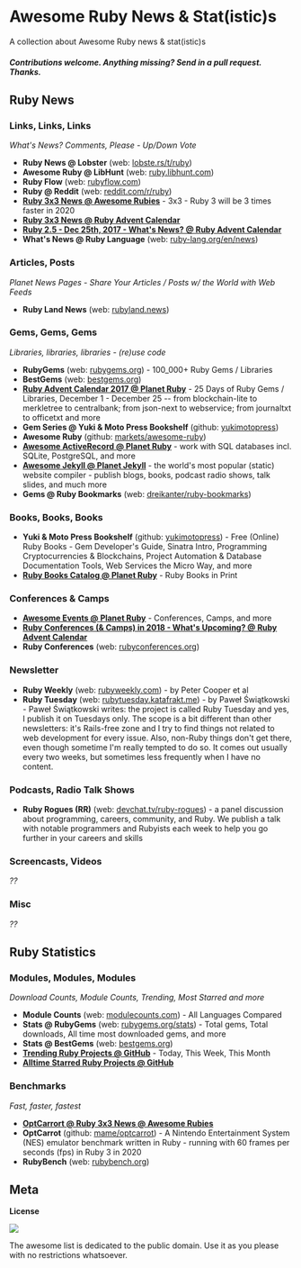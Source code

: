 # Awesome Ruby News & Stat(istic)s

A collection about Awesome Ruby news & stat(istic)s  


#### _Contributions welcome. Anything missing? Send in a pull request. Thanks._



## Ruby News


### Links, Links, Links

_What's News? Comments, Please - Up/Down Vote_

- **Ruby News @ Lobster**  (web: [lobste.rs/t/ruby](https://lobste.rs/t/ruby))
- **Awesome Ruby @ LibHunt** (web: [ruby.libhunt.com](https://ruby.libhunt.com))
- **Ruby Flow** (web: [rubyflow.com](http://rubyflow.com))
- **Ruby @ Reddit** (web: [reddit.com/r/ruby](https://www.reddit.com/r/ruby))
- [**Ruby 3x3 News @ Awesome Rubies**](https://github.com/planetruby/awesome-rubies#3x3-news) - 3x3 - Ruby 3 will be 3 times faster in 2020
- [**Ruby 3x3 News @ Ruby Advent Calendar**](https://planetruby.github.io/calendar/ruby3x3)
- [**Ruby 2.5 - Dec 25th, 2017 - What's News? @ Ruby Advent Calendar**](https://planetruby.github.io/calendar/ruby25)
- **What's News @ Ruby Language** (web: [ruby-lang.org/en/news](https://www.ruby-lang.org/en/news))


### Articles, Posts

_Planet News Pages - Share Your Articles / Posts w/ the World with Web Feeds_

- **Ruby Land News** (web: [rubyland.news](https://rubyland.news))


### Gems, Gems, Gems

_Libraries, libraries, libraries - (re)use code_

- **RubyGems** (web: [rubygems.org](https://rubygems.org)) - 100_000+ Ruby Gems / Libraries
- **BestGems**  (web: [bestgems.org](http://bestgems.org))
- [**Ruby Advent Calendar 2017 @ Planet Ruby**](https://planetruby.github.io/calendar/advent2017/) - 25 Days of Ruby Gems / Libraries, December 1 - December 25 -- from blockchain-lite to merkletree to centralbank; from json-next to webservice; from journaltxt to officetxt and more
- **Gem Series @ Yuki & Moto Press Bookshelf** (github: [yukimotopress](http://yukimotopress.github.io))
- **Awesome Ruby** (github: [markets/awesome-ruby](https://github.com/markets/awesome-ruby))
- [**Awesome ActiveRecord @ Planet Ruby**](https://github.com/planetruby/awesome-activerecord) - work with SQL databases incl. SQLite, PostgreSQL, and more
- [**Awesome Jekyll @ Planet Jekyll**](https://github.com/planetjekyll/awesome-jekyll) - the world's most popular (static) website compiler - publish blogs, books, podcast radio shows, talk slides, and much more
- **Gems @ Ruby Bookmarks** (web: [dreikanter/ruby-bookmarks](https://github.com/dreikanter/ruby-bookmarks#gems))


<!-- update (new version) work-in-progress
- [Ruby Toolbox](https://www.ruby-toolbox.com)
-->


### Books, Books, Books

- **Yuki & Moto Press Bookshelf** (github: [yukimotopress](http://yukimotopress.github.io)) - Free (Online) Ruby Books - Gem Developer's Guide, Sinatra Intro, Programming Cryptocurrencies & Blockchains, Project Automation & Database Documentation Tools, Web Services the Micro Way, and more
- [**Ruby Books Catalog @ Planet Ruby**](http://planetruby.github.io/books)  - Ruby Books in Print 


### Conferences & Camps

- [**Awesome Events @ Planet Ruby**](https://github.com/planetruby/awesome-events) - Conferences, Camps, and more
- [**Ruby Conferences (& Camps) in 2018 - What's Upcoming? @ Ruby Advent Calendar**](https://planetruby.github.io/calendar/2018) 
- **Ruby Conferences** (web: [rubyconferences.org](http://rubyconferences.org)) 


### Newsletter

- **Ruby Weekly** (web: [rubyweekly.com](https://rubyweekly.com)) - by Peter Cooper et al
- **Ruby Tuesday** (web: [rubytuesday.katafrakt.me](https://rubytuesday.katafrakt.me)) - by Paweł Świątkowski - Paweł Świątkowski writes: the project is called Ruby Tuesday and yes, I publish it on Tuesdays only. The scope is a bit different than other newsletters: it's Rails-free zone and I try to find things not related to web development for every issue. Also, non-Ruby things don't get there, even though sometime I'm really tempted to do so. It comes out usually every two weeks, but sometimes less frequently when I have no content.



### Podcasts, Radio Talk Shows

- **Ruby Rogues (RR)** (web: [devchat.tv/ruby-rogues](https://devchat.tv/ruby-rogues)) - a panel discussion about programming, careers, community, and Ruby. We publish a talk with notable programmers and Rubyists each week to help you go further in your careers and skills


### Screencasts, Videos 

_??_

### Misc

_??_




## Ruby Statistics

### Modules, Modules, Modules

_Download Counts, Module Counts, Trending, Most Starred and more_

- **Module Counts** (web: [modulecounts.com](http://modulecounts.com)) - All Languages Compared 
- **Stats @ RubyGems**  (web: [rubygems.org/stats](https://rubygems.org/stats)) - Total gems, Total downloads, All time most downloaded gems, and more
- **Stats @ BestGems** (web: [bestgems.org](http://bestgems.org))
- [**Trending Ruby Projects @ GitHub**](https://github.com/trending/ruby) - Today, This Week, This Month
- [**Alltime Starred Ruby Projects @ GitHub**](https://github.com/search?utf8=✓&q=language%3ARuby&type=Repositories&s=stars&l=Ruby)



### Benchmarks

_Fast, faster, fastest_

- [**OptCarrort @ Ruby 3x3 News @ Awesome Rubies**](https://github.com/planetruby/awesome-rubies#3x3-news)
- **OptCarrot** (github: [mame/optcarrot](https://github.com/mame/optcarrot)) - A Nintendo Entertainment System (NES) emulator benchmark written in Ruby - running with 60 frames per seconds (fps) in Ruby 3 in 2020
- **RubyBench** (web: [rubybench.org](https://rubybench.org))


## Meta

**License**

![](https://publicdomainworks.github.io/buttons/zero88x31.png)

The awesome list is dedicated to the public domain. Use it as you please with no restrictions whatsoever.
